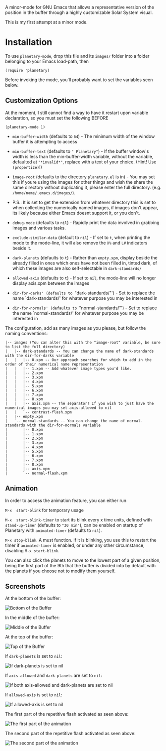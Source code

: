 A minor-mode for GNU Emacs that allows a representative version of the position in the buffer through a highly customizable Solar System visual.

This is my first attempt at a minor mode.

# Installation

To use `planetary-mode`, drop this file and its `images/` folder into a folder belonging to your Emacs load-path, then

```(require 'planetary)```

Before invoking the mode, you'll probably want to set the variables seen below.

## Customization Options

At the moment, I still cannot find a way to have it restart upon variable declaration, so you must set the following BEFORE

`(planetary-mode 1)`

* `min-buffer-width` (defaults to `64`) - The minimum width of the window buffer it is attempting to access 

* `min-buffer-text` (defaults to `" Planetary"`) - If the buffer window's width is less than the min-buffer-width variable, without the variable, defaulted at `"*invalid*"`, replace with a text of your choice. (Hint! Use `(propertize)`!)

* `image-root` (defaults to the directory `planetary.el` is in) - You may set this if youre using the images for other things and wish the share the same directory without duplicating it, please enter the full directory. (e.g. `/home/name/.emacs.d/images/`).
* P.S.: It is set to get the extension from whatever directory this is set to when collecting the numerically named images, if images don't appear, its likely because either Emacs doesnt support it, or you don't.

* `debug-mode` (defaults to `nil`) - Rapidly print the data involved in grabbing images and various tasks.

* `exclude-similar-data` (default to `nil`) - If set to `t`, when printing the mode to the mode-line, it will also remove the `X%` and `L#` indicators beside it.

* `dark-planets` (defaults to `t`) - Rather than `empty.xpm`, display beside the already filled in ones which ones have not been filled in, tinted dark, of which these images are also self-selectable in `dark-standards/`

* `allowed-axis` (defaults to `t`) - If set to `nil`, the mode-line will no longer display axis.xpm between the images

* `dir-for-darks' (defaults to `"dark-standards/"') - Set to replace the name `dark-standards/' for whatever purpose you may be interested in

* `dir-for-normals' (defaults to `"normal-standards/"') - Set to replace the name `normal-standards/' for whatever purpose you may be interested in

The configuration, add as many images as you please, but follow the naming conventions:

```
|-- images (You can alter this with the "image-root" variable, be sure to list the full directory)
|   |-- dark-standards -- You can change the name of dark-standards with the dir-for-darks variable
|   |   |-- 0.xpm -- Our approach searches for which to add in the order of their numerical name representation
|   |   |-- 1.xpm -- Add whatever image types you'd like.
|   |   |-- 2.xpm
|   |   |-- 3.xpm
|   |   |-- 4.xpm
|   |   |-- 5.xpm
|   |   |-- 6.xpm
|   |   |-- 7.xpm
|   |   |-- 8.xpm
|   |   |-- axis.xpm -- The separator! If you wish to just have the numerical images you may set axis-allowed to nil
|   |   `-- contrast-flash.xpm
|   |-- empty.xpm
|   `-- normal-standards -- You can change the name of normal-standards with the dir-for-normals variable
|       |-- 0.xpm
|       |-- 1.xpm
|       |-- 2.xpm
|       |-- 3.xpm
|       |-- 4.xpm
|       |-- 5.xpm
|       |-- 6.xpm
|       |-- 7.xpm
|       |-- 8.xpm
|       |-- axis.xpm
|       `-- normal-flash.xpm
```

## Animation

In order to access the animation feature, you can either run

```M-x  start-blink``` for temporary usage

```M-x  start-blink-timer``` to start its blink every x time units, defined with `stand-up-timer` (defaults to `"30 min"`), can be enabled on startup of Planetary with `animated-timer` (defaults to `nil`).

```M-x stop-blink```. A must function. If it is blinking, you use this to restart the timer if `animated-timer` is enabled, or under any other circumstance, disabling `M-x start-blink`.

You can also click the planets to move to the lowest part of a given position, being the first part of the 9th that the buffer is divided into by default with the planets if you choose not to modify them yourself.

## Screenshots

At the bottom of the buffer:

![Bottom of the Buffer](./screenshots/buffer-bottom.png)

In the middle of the buffer:

![Middle of the Buffer](./screenshots/mid-buffer.png)

At the top of the buffer:

![Top of the Buffer](./screenshots/top-buffer.png)

If `dark-planets` is set to `nil`:

![If dark-planets is set to nil](./screenshots/dark-planets-nil.png)

If `axis-allowed` and `dark-planets` are set to `nil`:

![If both axis-allowed and dark-planets are set to nil](./screenshots/axis-dark-nil.png)

If `allowed-axis` is set to `nil`:

![If allowed-axis is set to nil](./screenshots/allowed-axis-nil.png)

The first part of the repetitive flash activated as seen above:

![The first part of the animation](./screenshots/normal-flash.png)

The second part of the repetitive flash activated as seen above:

![The second part of the animation](./screenshots/contrasted-flash.png)
